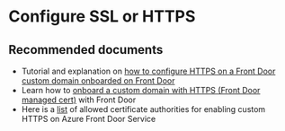 <properties
    pageTitle="Configure SSL or HTTPS "
    description="Configure SSL or HTTPS "
    service="microsoft.afd"
    resource="afd"
    authors="jtwalters25"
    displayOrder=""
    selfHelpType="generic"
    supportTopicIds="32614245"
    resourceTags=""
    productPesIds="16611"
    cloudEnvironments="public"
/>

# Configure SSL or HTTPS 

## **Recommended documents**
* Tutorial and explanation on [how to configure HTTPS on a Front Door custom domain onboarded on Front Door](https://docs.microsoft.com/azure/frontdoor/front-door-custom-domain-https?tabs=option-1-default-enable-https-with-an-afd-managed-certificate)<br>
* Learn how to [onboard a custom domain with HTTPS (Front Door managed cert)](https://azure.microsoft.com/resources/templates/101-front-door-custom-domain/)  with Front Door<br>
* Here is a [list](https://docs.microsoft.com/azure/frontdoor/front-door-troubleshoot-allowed-ca) of allowed certificate authorities for enabling custom HTTPS on Azure Front Door Service<br>

